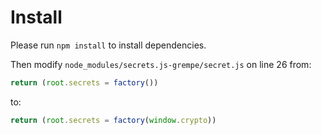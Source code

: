 # Install

Please run `npm install` to install dependencies.

Then modify `node_modules/secrets.js-grempe/secret.js` on line 26 from:
```js
return (root.secrets = factory())
```

to:
```js
return (root.secrets = factory(window.crypto))
```
